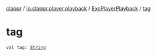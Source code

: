 [clappr](../../index.md) / [io.clappr.player.playback](../index.md) / [ExoPlayerPlayback](index.md) / [tag](./tag.md)

# tag

`val tag: `[`String`](https://kotlinlang.org/api/latest/jvm/stdlib/kotlin/-string/index.html)